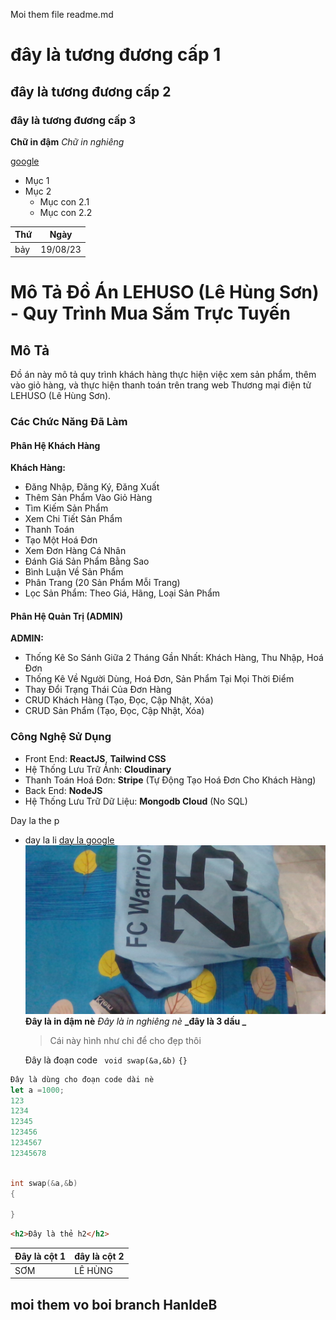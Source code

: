 Moi them file readme.md

# đây là tương đương cấp 1

## đây là tương đương cấp 2

### đây là tương đương cấp 3

**Chữ in đậm**
_Chữ in nghiêng_

[google](https://www.google.com/)

- Mục 1
- Mục 2
  - Mục con 2.1
  - Mục con 2.2

| Thứ | Ngày     |
| --- | -------- |
| bảy | 19/08/23 |

# Mô Tả Đồ Án LEHUSO (Lê Hùng Sơn) - Quy Trình Mua Sắm Trực Tuyến

## Mô Tả

Đồ án này mô tả quy trình khách hàng thực hiện việc xem sản phẩm, thêm vào giỏ hàng, và thực hiện thanh toán trên trang web Thương mại điện tử LEHUSO (Lê Hùng Sơn).

### Các Chức Năng Đã Làm

#### Phân Hệ Khách Hàng

**Khách Hàng:**

- Đăng Nhập, Đăng Ký, Đăng Xuất
- Thêm Sản Phẩm Vào Giỏ Hàng
- Tìm Kiếm Sản Phẩm
- Xem Chi Tiết Sản Phẩm
- Thanh Toán
- Tạo Một Hoá Đơn
- Xem Đơn Hàng Cá Nhân
- Đánh Giá Sản Phẩm Bằng Sao
- Bình Luận Về Sản Phẩm
- Phân Trang (20 Sản Phẩm Mỗi Trang)
- Lọc Sản Phẩm: Theo Giá, Hãng, Loại Sản Phẩm

#### Phân Hệ Quản Trị (ADMIN)

**ADMIN:**

- Thống Kê So Sánh Giữa 2 Tháng Gần Nhất: Khách Hàng, Thu Nhập, Hoá Đơn
- Thống Kê Về Người Dùng, Hoá Đơn, Sản Phẩm Tại Mọi Thời Điểm
- Thay Đổi Trạng Thái Của Đơn Hàng
- CRUD Khách Hàng (Tạo, Đọc, Cập Nhật, Xóa)
- CRUD Sản Phẩm (Tạo, Đọc, Cập Nhật, Xóa)

### Công Nghệ Sử Dụng

- Front End: **ReactJS**, **Tailwind CSS**
- Hệ Thống Lưu Trữ Ảnh: **Cloudinary**
- Thanh Toán Hoá Đơn: **Stripe** (Tự Động Tạo Hoá Đơn Cho Khách Hàng)
- Back End: **NodeJS**
- Hệ Thống Lưu Trữ Dữ Liệu: **Mongodb Cloud** (No SQL)

Day la the p

- day la li
  [day la google](https://google.com)
  ![Day la hinh anh](./image/WIN_20230119_23_07_29_Pro.jpg)
  **Đây là in đậm nè**
  _Đây là in nghiêng nè_
  **_đây là 3 dấu _**

  > Cái này hình như chỉ để cho đẹp thôi

  Đây là đoạn code ` void swap(&a,&b)`
  `{}`

```js
Đây là dùng cho đoạn code dài nè
let a =1000;
123
1234
12345
123456
1234567
12345678
```

```cpp

int swap(&a,&b)
{

}
```

```html
<h2>Đây là thẻ h2</h2>
```

| Đây là cột 1 | đây là cột 2 |
| ------------ | ------------ |
| SƠM          | LÊ HÙNG      |

## moi them vo boi branch HanldeB
